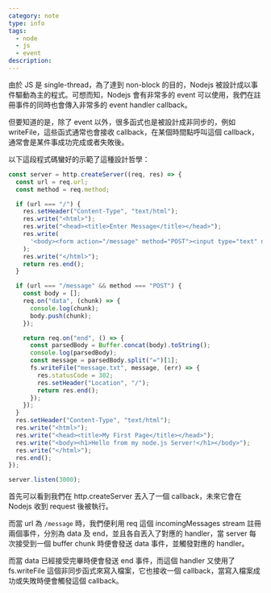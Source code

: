 ```yaml
---
category: note
type: info
tags:
  - node
  - js
  - event
description:
---
```

由於 JS 是 single-thread，為了達到 non-block 的目的，Nodejs 被設計成以事件驅動為主的程式。可想而知，Nodejs 會有非常多的 event 可以使用，我們在註冊事件的同時也會傳入非常多的 event handler callback。

但要知道的是，除了 event 以外，很多函式也是被設計成非同步的，例如 writeFile，這些函式通常也會接收 callback，在某個時間點呼叫這個 callback，通常會是某件事成功完成或者失敗後。

以下這段程式碼蠻好的示範了這種設計哲學：
```js
const server = http.createServer((req, res) => {
  const url = req.url;
  const method = req.method;

  if (url === "/") {
    res.setHeader("Content-Type", "text/html");
    res.write("<html>");
    res.write("<head><title>Enter Message</title></head>");
    res.write(
      '<body><form action="/message" method="POST"><input type="text" name="message" /><button type="submit">Submit</button></form></body>'
    );
    res.write("</html>");
    return res.end();
  }

  if (url === "/message" && method === "POST") {
    const body = [];
    req.on("data", (chunk) => {
      console.log(chunk);
      body.push(chunk);
    });

    return req.on("end", () => {
      const parsedBody = Buffer.concat(body).toString();
      console.log(parsedBody);
      const message = parsedBody.split("=")[1];
      fs.writeFile("message.txt", message, (err) => {
        res.statusCode = 302;
        res.setHeader("Location", "/");
        return res.end();
      });
    });
  }
  res.setHeader("Content-Type", "text/html");
  res.write("<html>");
  res.write("<head><title>My First Page</title></head>");
  res.write("<body><h1>Hello from my node.js Server!</h1></body>");
  res.write("</html>");
  res.end();
});

server.listen(3000);
```

首先可以看到我們在 http.createServer 丟入了一個 callback，未來它會在 Nodejs 收到 request 後被執行。

而當 url 為 `/message` 時，我們便利用 req 這個 incomingMessages stream 註冊兩個事件，分別為
 data 及 end，並且各自丟入了對應的 handler，當 server 每次接受到一個 buffer chunk 時便會發送 data 事件，並觸發對應的 handler。
 
 而當 data 已經接受完畢時便會發送 end 事件，而這個 handler 又使用了 fs.writeFile 這個非同步函式來寫入檔案，它也接收一個 callback，當寫入檔案成功或失敗時便會觸發這個 callback。
